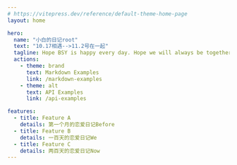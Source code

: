 ```yaml
---
# https://vitepress.dev/reference/default-theme-home-page
layout: home

hero:
  name: "小白的日记root"
  text: "10.17相遇-->11.2号在一起"
  tagline: Hope BSY is happy every day. Hope we will always be together and grow up together.
  actions:
    - theme: brand
      text: Markdown Examples
      link: /markdown-examples
    - theme: alt
      text: API Examples
      link: /api-examples

features:
  - title: Feature A
    details: 第一个月的恋爱日记Before
  - title: Feature B
    details: 一百天的恋爱日记We
  - title: Feature C
    details: 两百天的恋爱日记Now
---
```


